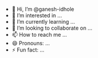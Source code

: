 - 👋 Hi, I’m @ganesh-idhole
- 👀 I’m interested in ...
- 🌱 I’m currently learning ...
- 💞️ I’m looking to collaborate on ...
- 📫 How to reach me ...
- 😄 Pronouns: ...
- ⚡ Fun fact: ...

<!---
ganesh-idhole/ganesh-idhole is a ✨ special ✨ repository because its `README.md` (this file) appears on your GitHub profile.
You can click the Preview link to take a look at your changes.
--->
